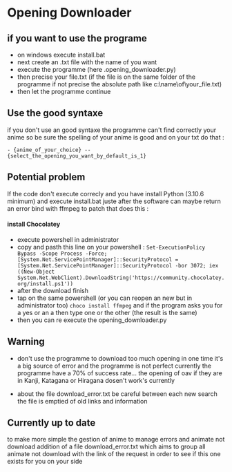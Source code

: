 # Opening Downloader
## if you want to use the programe

- on windows execute install.bat
- next create an .txt file with the name of you want
- execute the programme (here .opening_downloader.py)
- then precise your file.txt (if the file is on the same folder of the programme if not precise the absolute path like c:\name\of\your_file.txt) 
- then let the programme continue

## Use the good syntaxe
if you don't use an good syntaxe the programme can't find correctly your anime so be sure the
spelling of your anime is good and on your txt do that :

`- {anime_of_your_choice} --{select_the_opening_you_want_by_default_is_1}`

## Potential problem

If the code don't execute correcly and you have install Python (3.10.6 minimum) and execute install.bat juste after
the software can maybe return an error bind with ffmpeg to patch that does this :

#### install Chocolatey 

- execute powershell in administrator
- copy and pasth this line on your powershell : `Set-ExecutionPolicy Bypass -Scope Process -Force; [System.Net.ServicePointManager]::SecurityProtocol = [System.Net.ServicePointManager]::SecurityProtocol -bor 3072; iex ((New-Object System.Net.WebClient).DownloadString('https://community.chocolatey.org/install.ps1'))`
- after the download finish
- tap on the same powershell (or you can reopen an new but in administrator too) `choco install ffmpeg` and if the program asks you for a yes or an a then type one or the other (the result is the same)
- then you can re execute the opening_downloader.py

## Warning 

- don't use the programme to download too much opening in one time it's a big source of error and the programme is not perfect currently the programme have a 70% of success rate... the opening of oav  if they are in Kanji, Katagana or Hiragana dosen't work's currently

- about the file download_error.txt be careful between each new search the file is emptied of old links and information

## Currently up to date

to make more simple the gestion of anime to manage errors and animate not download addition of a file download_error.txt which aims to group all animate not download with the link of the request in order to see if this one exists for you on your side